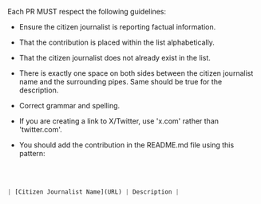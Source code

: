 Each PR MUST respect the following guidelines:


- Ensure the citizen journalist is reporting factual information.

- That the contribution is placed within the list alphabetically.

- That the citizen journalist does not already exist in the list.

- There is exactly one space on both sides between the citizen journalist name and the surrounding pipes. Same should be true for the description.

- Correct grammar and spelling.

- If you are creating a link to X/Twitter, use 'x.com' rather than 'twitter.com'.

- You should add the contribution in the README.md file using this pattern:

<br>
<br>

```javascript
| [Citizen Journalist Name](URL) | Description | 
```
